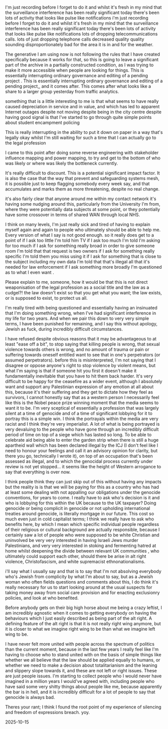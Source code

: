I'm just recording before I forget to do it and whilst it's fresh in my mind that the surveillance interference has been really significant today there's been lots of activity that looks like pulse like notifications  i'm just recording before I forget to do it and whilst it's fresh in my mind that the surveillance interference has been really significant today there's been lots of activity that looks like pulse like notifications lots of dropping telecommunications calls. lots of just dropping telephone calls decreased quality quality sounding disproportionately bad for the area it is in and for the weather.

The generative I am using now is not following the rules that I have created specifically because it works for that, so this is going to leave a significant part of the archive in a partially constructed condition, as I was trying to make it more accessible when people are looking for things. This is essentially interrupting ordinary governance and editing of a pending project  . This is essentially interrupting ordinary governance and editing of a pending project,, and it comes after. This comes after what looks like a share to a larger group yesterday from traffic analytics.  

something that is a little interesting to me is that what seems to have really caused depreciation in service and in value, and which has led to apparent Internet outages despite not moving despite being in the city centre despite having good signal is that I've started to go through quite simple points about student encampment policing  

This is really interrupting in the ability to put it down on paper in a way that's legally okay whilst I'm still waiting for such a time that I can actually go to the legal profession  

I came to this point after doing some reverse engineering with stakeholder influence mapping and power mapping, to try and get to the bottom of who was likely or where was likely the bottleneck currently.  

It's really difficult to discount. This is a potential significant impact factor. It is also the case that the way that prevent and safeguarding systems mesh, it is possible just to keep flagging somebody every week say, and that accumulates and marks them as more threatening, despite no real change.  

it's also fairly clear that anyone around me within my contact network it's having some nudging around this, particularly from the University I'm from, where they were potentially data subjects at some point, or they potentially have some crossover in terms of shared WAN through local NHS.  

I think on many levels, I'm just really sick and tired of having to explain myself again and again to people who ultimately should be able to help me. Every version of what I say is not good enough. so it really does get to a point of if I ask too little I'm told him TV if I ask too much I'm told I'm asking for too much if I ask for something really broad in order to give someone room I'm told that that request is two owners if I ask for something really specific I'm told them you miss using it if I ask for something that is close to the subject including my own data I'm told that that's illegal all that it's needed for law enforcement if I ask something more broadly I'm questioned as to what I even want .  

Please explain to me, someone, how it would be that this is not direct weaponisation of the legal profession as a social title and the law as a cudgel?! the law doesn't exist so that you get what you want; the law exists, or is supposed to exist, to protect us all.  

I'm really tired with being questioned and essentially having an insinuated that I'm doing something wrong, when I've had significant interference in my life for two years. And when we pair this down to very very simple terms, I have been punished for remaining, and I say this without apology, Jewish as fuck, during incredibly difficult circumstances.  

I have refused despite obvious reasons that it may be advantageous to at least "ease off a bit", to stop saying that killing people is wrong, that sexual violence towards others is wrong, and no amount of trauma or pain or suffering towards oneself entitled want to see that in one's perpetrators (or assumed perpetrators). before this is misinterpreted, I'm not saying that I disagree or oppose anyone's right to stop violence by violent means, but what I'm saying is that if someone hit you first it doesn't make it fundamentally inevitable that you have to hit them back harder. It's very difficult to be happy for the ceasefire as a wider event, although I absolutely want and support any Palestinian expression of any emotion at all about this, because it's their suffering and they get to dictate how they feel as survivors, I cannot honestly say that as a western person I necessarily feel like this is the Nobel peace prize winning moment that the media seems to want it to be. I'm very sceptical of essentially a profession that was largely silent at a time of genocide and of a time of significant lobbying for it to portray this is a simple win. I think the portrayals within the media are very racist and I think they're very imperialist. A lot of what is being portrayed is very devaluing to the people who have gone through an incredibly difficult period of time on top of a siege which has lasted so long. To be able to celebrate aid being able to enter the garden strip when there is still a huge apartheid wall which has been declared illegal by the ICJ (I don't feel like I need to honour your feelings and call it an advisory opinion for clarity, but there you go, technically I wrote it), on top of an occupation that's been assessed as illegal, and to which the genocidal process currently under review is not yet stopped... it seems like the height of Western arrogance to say that everything is over now.  

I think people think they can just skip out of this without having any impacts but the reality is is that we will be paying for this as a country who has had at least some dealing with not appalling our obligations under the genocide conventions, for years to come. I really have to ask who's decision is it and who is lobbying for this within the UK because to the UK taxpayer? Doing genocide or being complicit in genocide or not upholding international treaties around genocide, is literally mortgage in our future. This cost so much even just in cold capitalist terms; I think we really have to ask who benefits here, by which I mean which specific individual people regardless of their religious or cultural background are actually responsible, because I certainly saw a lot of people who were supposed to be white Christian and uninvolved be very very interested in having Israeli Jews murder Palestinians, and very very interested in stoking and fermenting hatred at home whilst deepening the divide between relevant UK communities , who ultimately could support each other, should there be arise in alt right violence, Christofascism, and white supremacist ethnonationalisms.  

i'll say what I usually say and that is to say that I'm not absolving everybody who's Jewish from complicity by what I'm about to say, but as a Jewish woman who often fields questions and comments about this, I do think it's really necessary for us to start looking around at the usual suspects for taking money away from social care provision and for enacting exclusionry policies, and look at who benefited.  

Before anybody gets on their big high horse about me being a crazy leftist, I am incredibly agnostic when it comes to getting everybody on having the behaviours which I just easily described as being part of the alt right. A defining feature of the alt right is that it is not really right wing anymore, but it is closer to what we imagine right wing to be than what we imagine left wing to be.  

I have never felt more united with people across the spectrum of politics than the current moment, because in the last few years I really feel like I'm having to choose who to stand united with on the basis of simple things like whether we all believe that the law should be applied equally to humans, or whether we need to make a decision about totalitarianism and the leaning and slippery slope towards it, and these are not left or right issues. These are just people issues. I'm starting to collect people who I would never have imagined in a million years I would've agreed with, including people who have said some very shitty things about people like me, because apparently the bar is in hell, and it is incredibly difficult for a lot of people to say that genocide is always bad.  

Theres your rant; I think I found the root point of my experience of silencing and freedom of expressions breach. yoy.  

2025-10-15  

